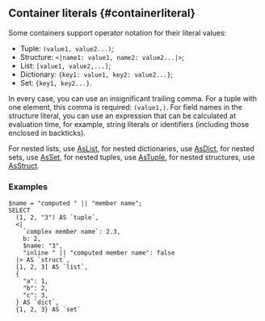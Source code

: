## Container literals {#containerliteral}

Some containers support operator notation for their literal values:

* Tuple: `(value1, value2...)`;
* Structure: `<|name1: value1, name2: value2...|>`;
* List: `[value1, value2,...]`;
* Dictionary: `{key1: value1, key2: value2...}`;
* Set: `{key1, key2...}`.

In every case, you can use an insignificant trailing comma. For a tuple with one element, this comma is required: `(value1,)`.
For field names in the structure literal, you can use an expression that can be calculated at evaluation time, for example, string literals or identifiers (including those enclosed in backticks).

For nested lists, use [AsList](../../basic.md#as-container), for nested dictionaries, use [AsDict](../../basic.md#as-container), for nested sets, use [AsSet](../../basic.md#as-container), for nested tuples, use [AsTuple](../../basic.md#as-container), for nested structures, use [AsStruct](../../basic.md#as-container).

### Examples

```yql
$name = "computed " || "member name";
SELECT
  (1, 2, "3") AS `tuple`,
  <|
    `complex member name`: 2.3,
    b: 2,
    $name: "3",
    "inline " || "computed member name": false
  |> AS `struct`,
  [1, 2, 3] AS `list`,
  {
    "a": 1,
    "b": 2,
    "c": 3,
  } AS `dict`,
  {1, 2, 3} AS `set`
```


